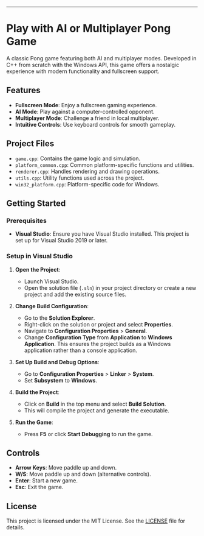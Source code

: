 
---

# Play with AI or Multiplayer Pong Game

A classic Pong game featuring both AI and multiplayer modes. Developed in C++ from scratch with the Windows API, this game offers a nostalgic experience with modern functionality and fullscreen support.

## Features
- **Fullscreen Mode**: Enjoy a fullscreen gaming experience.
- **AI Mode**: Play against a computer-controlled opponent.
- **Multiplayer Mode**: Challenge a friend in local multiplayer.
- **Intuitive Controls**: Use keyboard controls for smooth gameplay.

## Project Files
- `game.cpp`: Contains the game logic and simulation.
- `platform_common.cpp`: Common platform-specific functions and utilities.
- `renderer.cpp`: Handles rendering and drawing operations.
- `utils.cpp`: Utility functions used across the project.
- `win32_platform.cpp`: Platform-specific code for Windows.

## Getting Started

### Prerequisites
- **Visual Studio**: Ensure you have Visual Studio installed. This project is set up for Visual Studio 2019 or later.

### Setup in Visual Studio

1. **Open the Project**:
   - Launch Visual Studio.
   - Open the solution file (`.sln`) in your project directory or create a new project and add the existing source files.

2. **Change Build Configuration**:
   - Go to the **Solution Explorer**.
   - Right-click on the solution or project and select **Properties**.
   - Navigate to **Configuration Properties** > **General**.
   - Change **Configuration Type** from **Application** to **Windows Application**. This ensures the project builds as a Windows application rather than a console application.

3. **Set Up Build and Debug Options**:
   - Go to **Configuration Properties** > **Linker** > **System**.
   - Set **Subsystem** to **Windows**.

4. **Build the Project**:
   - Click on **Build** in the top menu and select **Build Solution**.
   - This will compile the project and generate the executable.

5. **Run the Game**:
   - Press **F5** or click **Start Debugging** to run the game.

## Controls
- **Arrow Keys**: Move paddle up and down.
- **W/S**: Move paddle up and down (alternative controls).
- **Enter**: Start a new game.
- **Esc**: Exit the game.

## License
This project is licensed under the MIT License. See the [LICENSE](LICENSE) file for details.
